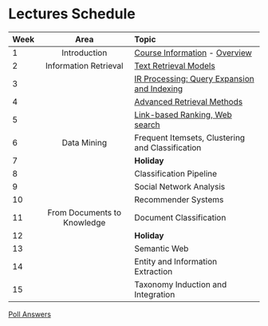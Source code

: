 # Lectures Schedule

| Week | Area                        | Topic                                            |
|:-----|:---------------------------:|:-------------------------------------------------|
| 1    | Introduction                | [Course Information][1] - [Overview][2]          |
| 2    | Information Retrieval       | [Text Retrieval Models][3]                       |
| 3    |                             | [IR Processing: Query Expansion and Indexing][4] |
| 4    |                             | [Advanced Retrieval Methods][5]                  |
| 5    |                             | [Link-based Ranking, Web search][6]              |
| 6    | Data Mining                 | Frequent Itemsets, Clustering and Classification |
| 7    |                             | **Holiday**                                      |
| 8    |                             | Classification Pipeline                          |
| 9    |                             | Social Network Analysis                          |
| 10   |                             | Recommender Systems                              |
| 11   | From Documents to Knowledge | Document Classification                          |
| 12   |                             | **Holiday**                                      |
| 13   |                             | Semantic Web                                     |
| 14   |                             | Entity and Information Extraction                |
| 15   |                             | Taxonomy Induction and Integration               |

[Poll Answers](poll%20answers)

[1]:week%201%20-%20Course%20Information%202018.pdf
[2]:week%201%20-%20Overview%20DIS.pdf
[3]:week%202%20-%20Information%20Retrieval%20Basics.pdf
[4]:week%203%20-%20IR%20Implementation.pdf
[5]:week%204%20-%20Advanced%20Retrieval%20Models.pdf
[6]:week%205%20-%20Link%20Analysis.pdf
